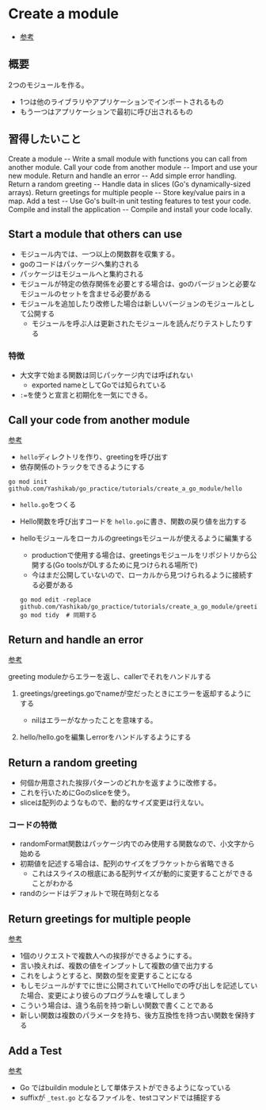 # Create a module

- [参考](https://go.dev/doc/tutorial/)

## 概要

2つのモジュールを作る。

- 1つは他のライブラリやアプリケーションでインポートされるもの
- もう一つはアプリケーションで最初に呼び出されるもの

## 習得したいこと

Create a module -- Write a small module with functions you can call from another module.
Call your code from another module -- Import and use your new module.
Return and handle an error -- Add simple error handling.
Return a random greeting -- Handle data in slices (Go's dynamically-sized arrays).
Return greetings for multiple people -- Store key/value pairs in a map.
Add a test -- Use Go's built-in unit testing features to test your code.
Compile and install the application -- Compile and install your code locally.

## Start a module that others can use

- モジュール内では、一つ以上の関数群を収集する。
- goのコードはパッケージへ集約される
- パッケージはモジュールへと集約される
- モジュールが特定の依存関係を必要とする場合は、goのバージョンと必要なモジュールのセットを含ませる必要がある
- モジュールを追加したり改修した場合は新しいバージョンのモジュールとして公開する
  - モジュールを呼ぶ人は更新されたモジュールを読んだりテストしたりする

### 特徴

- 大文字で始まる関数は同じパッケージ内では呼ばれない
  - exported nameとしてGoでは知られている
- `:=`を使うと宣言と初期化を一気にできる。

## Call your code from another module

[参考](https://go.dev/doc/tutorial/call-module-code)

- `hello`ディレクトリを作り、greetingを呼び出す
- 依存関係のトラックをできるようにする

```shell
go mod init github.com/Yashikab/go_practice/tutorials/create_a_go_module/hello
```

- `hello.go`をつくる
- Hello関数を呼び出すコードを `hello.go`に書き、関数の戻り値を出力する
- helloモジュールをローカルのgreetingsモジュールが使えるように編集する
  - productionで使用する場合は、greetingsモジュールをリポジトリから公開する(Go toolsがDLするために見つけられる場所で)
  - 今はまだ公開していないので、ローカルから見つけられるように接続する必要がある

  ```shell
  go mod edit -replace github.com/Yashikab/go_practice/tutorials/create_a_go_module/greetings=../greetings
  go mod tidy  # 同期する
  ```

## Return and handle an error

[参考](https://go.dev/doc/tutorial/handle-errors)

greeting moduleからエラーを返し、callerでそれをハンドルする

1. greetings/greetings.goでnameが空だったときにエラーを返却するようにする

    - nilはエラーがなかったことを意味する。

2. hello/hello.goを編集しerrorをハンドルするようにする

## Return a random greeting

- 何個か用意された挨拶パターンのどれかを返すように改修する。
- これを行いためにGoのsliceを使う。
- sliceは配列のようなもので、動的なサイズ変更は行えない。

### コードの特徴

- randomFormat関数はパッケージ内でのみ使用する関数なので、小文字から始める
- 初期値を記述する場合は、配列のサイズをブラケットから省略できる
  - これはスライスの根底にある配列サイズが動的に変更することができることがわかる
- randのシードはデフォルトで現在時刻となる

## Return greetings for multiple people

[参考](https://go.dev/doc/tutorial/greetings-multiple-people)

- 1個のリクエストで複数人への挨拶ができるようにする。
- 言い換えれば、複数の値をインプットして複数の値で出力する
- これをしようとすると、関数の型を変更することになる
- もしモジュールがすでに世に公開されていてHelloでの呼び出しを記述していた場合、変更により彼らのプログラムを壊してしまう
- こういう場合は、違う名前を持つ新しい関数で書くことである
- 新しい関数は複数のパラメータを持ち、後方互換性を持つ古い関数を保持する

## Add a Test

[参考](https://go.dev/doc/tutorial/add-a-test)

- Go ではbuildin moduleとして単体テストができるようになっている
- suffixが `_test.go` となるファイルを、testコマンドでは捕捉する
